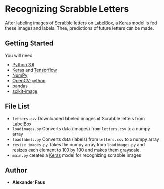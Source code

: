 # Recognizing Scrabble Letters
After labeling images of Scrabble letters on [LabelBox](app.labelbox.com), a [Keras](https://keras.io/) model is fed these images and labels. Then, predictions of future letters can be made. 

## Getting Started
You will need:
* [Python 3.6](https://www.python.org/downloads/release/python-360/)
* [Keras](https://keras.io/) and [Tensorflow](tensorflow.org)
* [NumPy](http://www.numpy.org/)
* [OpenCV-python](https://opencv-python-tutroals.readthedocs.io/en/latest/py_tutorials/py_setup/py_table_of_contents_setup/py_table_of_contents_setup.html#py-table-of-content-setup)
* [pandas](https://pandas.pydata.org/)
* [scikit-image](http://scikit-image.org/docs/dev/api/skimage.html)

## File List
* `letters.csv` Downloaded labeled images of Scrabble letters from [LabelBox](app.labelbox.com) 
* `loadimages.py` Converts data (images) from `letters.csv` to a numpy array
* `loadlabels.py` Converts data (labels) from `letters.csv` to a numpy array
* `resize_images.py` Takes the numpy array from `loadimages.py` and resizes each element to 100 by 100 and makes them grayscale. 
* `main.py` creates a [Keras](https://keras.io/) model for recognizing scrabble images

## Author
* **Alexander Faus**
